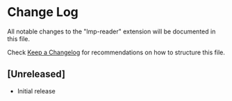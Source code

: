 # Change Log

All notable changes to the "lmp-reader" extension will be documented in this file.

Check [Keep a Changelog](http://keepachangelog.com/) for recommendations on how to structure this file.

## [Unreleased]

- Initial release